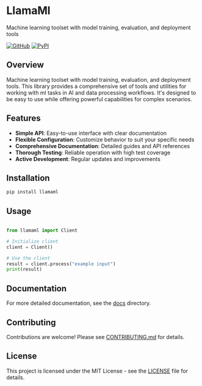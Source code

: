 # LlamaMl

Machine learning toolset with model training, evaluation, and deployment tools

[![GitHub](https://img.shields.io/github/license/llamasearchai/llamaml)](https://github.com/llamasearchai/llamaml/blob/main/LICENSE)
[![PyPI](https://img.shields.io/pypi/v/llamaml.svg)](https://pypi.org/project/llamaml/)

## Overview


Machine learning toolset with model training, evaluation, and deployment tools. This library provides a comprehensive set of tools and utilities for
working with ml tasks in AI and data processing workflows.
It's designed to be easy to use while offering powerful capabilities for complex scenarios.


## Features


- **Simple API**: Easy-to-use interface with clear documentation
- **Flexible Configuration**: Customize behavior to suit your specific needs
- **Comprehensive Documentation**: Detailed guides and API references
- **Thorough Testing**: Reliable operation with high test coverage
- **Active Development**: Regular updates and improvements


## Installation

```bash
pip install llamaml
```

## Usage

```python

from llamaml import Client

# Initialize client
client = Client()

# Use the client
result = client.process("example input")
print(result)

```

## Documentation

For more detailed documentation, see the [docs](docs/) directory.

## Contributing

Contributions are welcome! Please see [CONTRIBUTING.md](CONTRIBUTING.md) for details.

## License

This project is licensed under the MIT License - see the [LICENSE](LICENSE) file for details.
